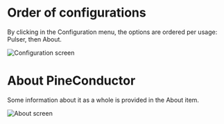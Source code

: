 # Order of configurations
By clicking in the Configuration menu, the options are ordered per usage: Pulser, then About.

![Configuration screen](https://lucatoldo.de/pineconductor/img/Conf.jpg)

# About PineConductor
Some information about it as a whole is provided in the About item.

![About screen](https://lucatoldo.de/pineconductor/img/PineConductor-About.jpg)
